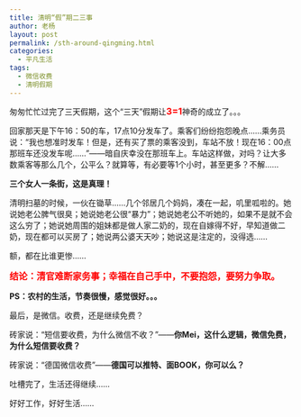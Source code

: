 ```yaml
---
title: 清明“假”期二三事
author: 老杨
layout: post
permalink: /sth-around-qingming.html
categories:
  - 平凡生活
tags:
  - 微信收费
  - 清明假期
---
```

匆匆忙忙过完了三天假期，这个“三天”假期让<span style="font-size: medium; color: #ff0000;"><strong>3=1</strong></span>神奇的成立了。。。

回家那天是下午16：50的车，17点10分发车了。乘客们纷纷抱怨晚点……乘务员说：“我也想准时发车！但是，还有买了票的乘客没到，车站不放！现在16：00点那班车还没发车呢……”——暗自庆幸没在那班车上。车站这样做，对吗？让大多数乘客等那么几个，公平么？就算等，有必要等1个小时，甚至更多？不解……



**三个女人一条街，这是真理！**

清明扫墓的时候，一伙在锄草……几个邻居几个妈妈，凑在一起，叽里呱啦的。她说她老公脾气很臭；她说她老公很“暴力”；她说她老公不听她的，如果不是就不会这么穷了；她说她周围的姐妹都是做人家二奶的，现在自嫁得不好，早知道做二奶，现在都可以买房了；她说两公婆天天吵；她说这是注定的，没得选……

额，都在比谁更惨……

<span style="color: #ff0000; font-size: medium;"><strong>结论：清官难断家务事；幸福在自己手中，不要抱怨，要努力争取。</strong></span>

**PS：农村的生活，节奏很慢，感觉很好。。。**

最后，是微信。收费，还是继续免费？

砖家说：“短信要收费，为什么微信不收？”——**你Mei，这什么逻辑，微信免费，为什么短信要收费？**

砖家说：“德国微信收费”——**德国可以推特、面BOOK，你可以么？**

吐槽完了，生活还得继续……

好好工作，好好生活……